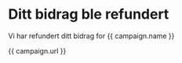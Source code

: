 # Ditt bidrag ble refundert

Vi har refundert ditt bidrag for {{ campaign.name }}

{{ campaign.url }}
